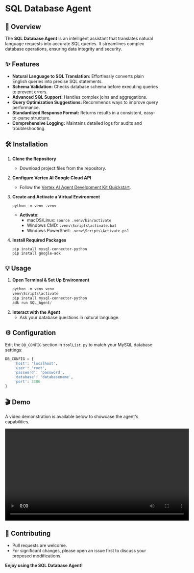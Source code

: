 # SQL Database Agent

## 🚀 Overview

The **SQL Database Agent** is an intelligent assistant that translates natural language requests into accurate SQL queries. It streamlines complex database operations, ensuring data integrity and security.

## ✨ Features

- **Natural Language to SQL Translation:** Effortlessly converts plain English queries into precise SQL statements.
- **Schema Validation:** Checks database schema before executing queries to prevent errors.
- **Advanced SQL Support:** Handles complex joins and aggregations.
- **Query Optimization Suggestions:** Recommends ways to improve query performance.
- **Standardized Response Format:** Returns results in a consistent, easy-to-parse structure.
- **Comprehensive Logging:** Maintains detailed logs for audits and troubleshooting.

## 🛠️ Installation

1. **Clone the Repository**
   - Download project files from the repository.

2. **Configure Vertex AI Google Cloud API**
   - Follow the [Vertex AI Agent Development Kit Quickstart](https://cloud.google.com/vertex-ai/generative-ai/docs/agent-development-kit/quickstart).

3. **Create and Activate a Virtual Environment**
   ```shell
   python -m venv .venv
   ```
   - **Activate:**
     - macOS/Linux: `source .venv/bin/activate`
     - Windows CMD: `.venv\Scripts\activate.bat`
     - Windows PowerShell: `.venv\Scripts\Activate.ps1`

4. **Install Required Packages**
   ```shell
   pip install mysql-connector-python
   pip install google-adk
   ```

## 💡 Usage

1. **Open Terminal & Set Up Environment**
   ```powershell
   python -m venv venv
   venv\Scripts\activate
   pip install mysql-connector-python
   adk run SQL_Agent/
   ```
2. **Interact with the Agent**
   - Ask your database questions in natural language.

## ⚙️ Configuration

Edit the `DB_CONFIG` section in `toolList.py` to match your MySQL database settings:

```python
DB_CONFIG = {
    'host': 'localhost',
    'user': 'root',
    'password': 'password',
    'database': 'databasename',
    'port': 3306
}
```

## 🎬 Demo

A video demonstration is available below to showcase the agent's capabilities.
<!-- Video demo section will be shown here --> 
<div align="center"> <video width="600" controls> <source src="https://github.com/anonymousminati/SQL-agent/raw/refs/heads/main/SQL%20AGENT%20-%20Made%20with%20Clipchamp.mp4" type="video/mp4"> Your browser does not support the video tag. </video> </div>
  

## 🤝 Contributing

- Pull requests are welcome.
- For significant changes, please open an issue first to discuss your proposed modifications.

**Enjoy using the SQL Database Agent!**
